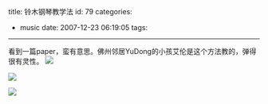 title: 铃木钢琴教学法
id: 79
categories:
  - music
date: 2007-12-23 06:19:05
tags:
---

看到一篇paper，蛮有意思。佛州邻居YuDong的小孩艾伦是这个方法教的，弹得很有灵性。
 ![](http://wei.w.wang.googlepages.com/suzuki1.jpg)

 ![](http://wei.w.wang.googlepages.com/suzuki1-2.jpg)

 ![](http://wei.w.wang.googlepages.com/suzuki2.jpg)

